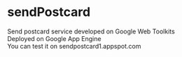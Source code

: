 sendPostcard
============

Send postcard service developed on Google Web Toolkits                
Deployed on Google App Engine                     
You can test it on   sendpostcard1.appspot.com
